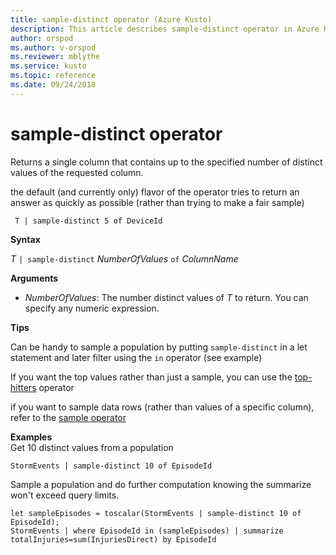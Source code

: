 ```yaml
---
title: sample-distinct operator (Azure Kusto)
description: This article describes sample-distinct operator in Azure Kusto.
author: orspod
ms.author: v-orspod
ms.reviewer: mblythe
ms.service: kusto
ms.topic: reference
ms.date: 09/24/2018
---
```

# sample-distinct operator

Returns a single column that contains up to the specified number of distinct values of the requested column. 

the default (and currently only) flavor of the operator tries to return an answer as quickly as possible (rather than trying to make a fair sample)

     T | sample-distinct 5 of DeviceId

**Syntax**

*T* `| sample-distinct` *NumberOfValues* `of` *ColumnName*

**Arguments**
* *NumberOfValues*: The number distinct values of *T* to return. You can specify any numeric expression.

**Tips**

 Can be handy to sample a population by putting `sample-distinct` in a let statement and later filter using the `in` operator (see example) 

 If you want the top values rather than just a sample, you can use the [top-hitters](tophittersoperator.md) operator 

 if you want to sample data rows (rather than values of a specific column), refer to the [sample operator](sampleoperator.md)

**Examples**  
Get 10 distinct values from a population
```kusto
StormEvents | sample-distinct 10 of EpisodeId

```

Sample a population and do further computation knowing the summarize won't exceed query limits. 

```kusto
let sampleEpisodes = toscalar(StormEvents | sample-distinct 10 of EpisodeId);
StormEvents | where EpisodeId in (sampleEpisodes) | summarize totalInjuries=sum(InjuriesDirect) by EpisodeId

```